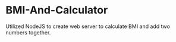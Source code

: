 # BMI-And-Calculator
Utilized NodeJS to create web server to calculate BMI and add two numbers together.
